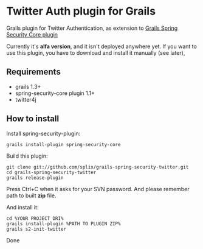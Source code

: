 Twitter Auth plugin for Grails
==============================

Grails plugin for Twitter Authentication, as extension to [Grails Spring Security Core plugin](http://www.grails.org/plugin/spring-security-core)

Currently it's **alfa version**, and it isn't deployed anywhere yet. If you want to use this plugin, you have to download
and install it manually (see later),

Requirements
------------

 * grails 1.3+
 * spring-security-core plugin 1.1+
 * twitter4j

How to install
--------------

Install spring-security-plugin:

```
grails install-plugin spring-security-core
```

Build this plugin:

```
git clone git://github.com/splix/grails-spring-security-twitter.git
cd grails-spring-security-twitter
grails release-plugin
```

Press Ctrl+C when it asks for your SVN password. And please remember path to built **zip** file.

And install it:

```
cd %YOUR PROJECT DRI%
grails install-plugin %PATH TO PLUGIN ZIP%
grails s2-init-twitter
```

Done